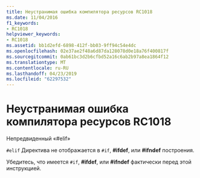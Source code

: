 ```yaml
---
title: Неустранимая ошибка компилятора ресурсов RC1018
ms.date: 11/04/2016
f1_keywords:
- RC1018
helpviewer_keywords:
- RC1018
ms.assetid: bb1d2efd-6898-412f-bb03-9ff94c54e4dc
ms.openlocfilehash: 02e37ae2f48a6d87da128078d0e18a76f400817f
ms.sourcegitcommit: 0ab61bc3d2b6cfbd52a16c6ab2b97a8ea1864f12
ms.translationtype: MT
ms.contentlocale: ru-RU
ms.lasthandoff: 04/23/2019
ms.locfileid: "62297532"
---
```

# <a name="resource-compiler-fatal-error-rc1018"></a>Неустранимая ошибка компилятора ресурсов RC1018

Непредвиденный «#elif»

`#elif` Директива не отображается в `#if`, **#ifdef**, или **#ifndef** построения.

Убедитесь, что имеется `#if`, **#ifdef**, или **#ifndef** фактически перед этой инструкцией.